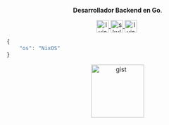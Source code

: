 

<p align="center"><strong>Desarrollador Backend en Go</strong>.<br /></p>
<p align="center">
  <a href="https://twitter.com/luisnquin" target="_blank">
    <img align="center" src="https://cdn.jsdelivr.net/npm/simple-icons@3.0.1/icons/twitter.svg" alt="luisnquin" height="28px" width="28px" />
  </a>
  <a href="https://www.linkedin.com/in/luisnquin" target="_blank">
    <img align="center" src="https://cdn.jsdelivr.net/npm/simple-icons@3.0.1/icons/linkedin.svg" alt="skuld" height="28px" width="28px" />
  </a>
  <a href="https://gitlab.com/luisnquin" target="_blank" style='margin-right:4px'>
    <img align="center" src="https://cdn.jsdelivr.net/npm/simple-icons@3.0.1/icons/gitlab.svg" alt="luisnquin" height="28px" width="28px" />
  </a>
</p>


```javascript
{
	"os": "NixOS"
}
```
  
<p align="center">
	<a href="https://gist.github.com/luisnquin" target='_blank'><img src='https://i.postimg.cc/4dwRrRgK/gist.png' alt='gist' width=120/></a>
</p>
